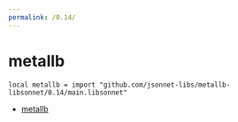 ```yaml
---
permalink: /0.14/
---
```


# metallb

```jsonnet
local metallb = import "github.com/jsonnet-libs/metallb-libsonnet/0.14/main.libsonnet"
```



* [metallb](metallb/index.md)
